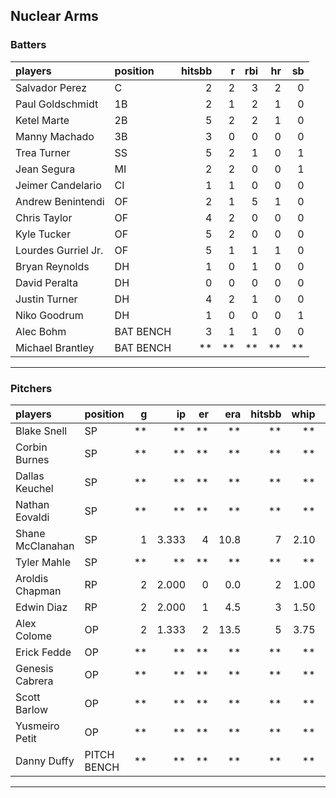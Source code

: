 ## Nuclear Arms

### Batters

 
|players             |position  | hitsbb|  r| rbi| hr| sb| 
|:-------------------|:---------|------:|--:|---:|--:|--:| 
|Salvador Perez      |C         |      2|  2|   3|  2|  0| 
|Paul Goldschmidt    |1B        |      2|  1|   2|  1|  0| 
|Ketel Marte         |2B        |      5|  2|   2|  1|  0| 
|Manny Machado       |3B        |      3|  0|   0|  0|  0| 
|Trea Turner         |SS        |      5|  2|   1|  0|  1| 
|Jean Segura         |MI        |      2|  2|   0|  0|  1| 
|Jeimer Candelario   |CI        |      1|  1|   0|  0|  0| 
|Andrew Benintendi   |OF        |      2|  1|   5|  1|  0| 
|Chris Taylor        |OF        |      4|  2|   0|  0|  0| 
|Kyle Tucker         |OF        |      5|  2|   0|  0|  0| 
|Lourdes Gurriel Jr. |OF        |      5|  1|   1|  1|  0| 
|Bryan Reynolds      |DH        |      1|  0|   1|  0|  0| 
|David Peralta       |DH        |      0|  0|   0|  0|  0| 
|Justin Turner       |DH        |      4|  2|   1|  0|  0| 
|Niko Goodrum        |DH        |      1|  0|   0|  0|  1| 
|Alec Bohm           |BAT BENCH |      3|  1|   1|  0|  0| 
|Michael Brantley    |BAT BENCH |     **| **|  **| **| **| 


* * *

### Pitchers

 
|players          |position    |  g|    ip| er|  era| hitsbb| whip| so|  w| sv| 
|:----------------|:-----------|--:|-----:|--:|----:|------:|----:|--:|--:|--:| 
|Blake Snell      |SP          | **|    **| **|   **|     **|   **| **| **| **| 
|Corbin Burnes    |SP          | **|    **| **|   **|     **|   **| **| **| **| 
|Dallas Keuchel   |SP          | **|    **| **|   **|     **|   **| **| **| **| 
|Nathan Eovaldi   |SP          | **|    **| **|   **|     **|   **| **| **| **| 
|Shane McClanahan |SP          |  1| 3.333|  4| 10.8|      7| 2.10|  6|  0|  0| 
|Tyler Mahle      |SP          | **|    **| **|   **|     **|   **| **| **| **| 
|Aroldis Chapman  |RP          |  2| 2.000|  0|  0.0|      2| 1.00|  4|  0|  1| 
|Edwin Diaz       |RP          |  2| 2.000|  1|  4.5|      3| 1.50|  2|  0|  1| 
|Alex Colome      |OP          |  2| 1.333|  2| 13.5|      5| 3.75|  0|  0|  0| 
|Erick Fedde      |OP          | **|    **| **|   **|     **|   **| **| **| **| 
|Genesis Cabrera  |OP          | **|    **| **|   **|     **|   **| **| **| **| 
|Scott Barlow     |OP          | **|    **| **|   **|     **|   **| **| **| **| 
|Yusmeiro Petit   |OP          | **|    **| **|   **|     **|   **| **| **| **| 
|Danny Duffy      |PITCH BENCH | **|    **| **|   **|     **|   **| **| **| **| 


* * *


